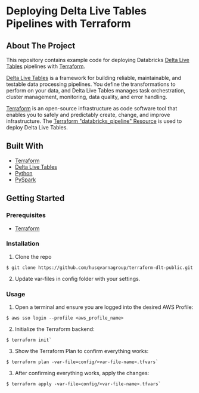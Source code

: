 
# Deploying Delta Live Tables Pipelines with Terraform

## About The Project

This repository contains example code for deploying Databricks [Delta Live Tables](https://docs.databricks.com/data-engineering/delta-live-tables/index.html) pipelines with [Terraform](https://www.terraform.io/).

[Delta Live Tables](https://docs.databricks.com/data-engineering/delta-live-tables/index.html) is a framework for building reliable, maintainable, and testable data processing pipelines. You define the transformations to perform on your data, and Delta Live Tables manages task orchestration, cluster management, monitoring, data quality, and error handling.

[Terraform](https://www.terraform.io/) is an open-source infrastructure as code software tool that enables you to safely and predictably create, change, and improve infrastructure. The [Terraform "databricks_pipeline" Resource](https://registry.terraform.io/providers/databrickslabs/databricks/latest/docs/resources/pipeline) is used to deploy Delta Live Tables.

## Built With
- [Terraform](https://www.terraform.io/)
- [Delta Live Tables](https://docs.databricks.com/data-engineering/delta-live-tables/index.html)
- [Python](https://www.python.org/)
- [PySpark](https://spark.apache.org/docs/latest/api/python/#:~:text=PySpark%20is%20an%20interface%20for,data%20in%20a%20distributed%20environment.)

## Getting Started

### Prerequisites

- [Terraform](https://learn.hashicorp.com/tutorials/terraform/install-cli)

### Installation
1. Clone the repo
```console
$ git clone https://github.com/husqvarnagroup/terraform-dlt-public.git
```

2. Update var-files in config folder with your settings.
 
### Usage
1. Open a terminal and ensure you are logged into the desired AWS Profile:
```console
$ aws sso login --profile <aws_profile_name>
```

2. Initialize the Terraform backend:
```console
$ terraform init`
```

3. Show the Terraform Plan to confirm everything works:
```console
$ terraform plan -var-file=config/<var-file-name>.tfvars`
```

3. After confirming everything works, apply the changes:
```console
$ terraform apply -var-file=config/<var-file-name>.tfvars`
```

